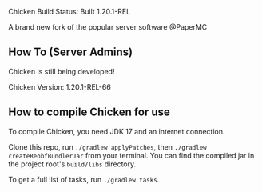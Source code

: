 Chicken Build Status: Built 1.20.1-REL

A brand new fork of the popular server software @PaperMC


How To (Server Admins)
------
Chicken is still being developed!

Chicken Version: 1.20.1-REL-66

How to compile Chicken for use
------
To compile Chicken, you need JDK 17 and an internet connection.

Clone this repo, run `./gradlew applyPatches`, then `./gradlew createReobfBundlerJar` from your terminal. You can find the compiled jar in the project root's `build/libs` directory.

To get a full list of tasks, run `./gradlew tasks`.

